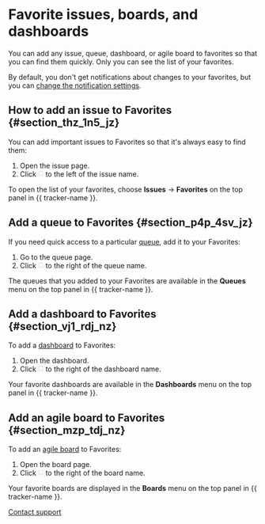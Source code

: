 # Favorite issues, boards, and dashboards

You can add any issue, queue, dashboard, or agile board to favorites so that you can find them quickly. Only you can see the list of your favorites.

By default, you don't get notifications about changes to your favorites, but you can [change the notification settings](notification-settings.md).

## How to add an issue to Favorites {#section_thz_1n5_jz}

You can add important issues to Favorites so that it's always easy to find them:

1. Open the issue page.
1. Click ![](../../_assets/tracker/add-to-favorites.png) to the left of the issue name.

To open the list of your favorites, choose **Issues** → **Favorites** on the top panel in {{ tracker-name }}.

## Add a queue to Favorites {#section_p4p_4sv_jz}

If you need quick access to a particular [queue](queue.md), add it to your Favorites:

1. Go to the queue page.
1. Click ![](../../_assets/tracker/add-to-favorites.png) to the right of the queue name.

The queues that you added to your Favorites are available in the **Queues** menu on the top panel in {{ tracker-name }}.

## Add a dashboard to Favorites {#section_vj1_rdj_nz}

To add a [dashboard](dashboard.md) to Favorites:

1. Open the dashboard.
1. Click ![](../../_assets/tracker/add-to-favorites.png) to the right of the dashboard name.

Your favorite dashboards are available in the **Dashboards** menu on the top panel in {{ tracker-name }}.

## Add an agile board to Favorites {#section_mzp_tdj_nz}

To add an [agile board](../manager/agile.md#sec_boards) to Favorites:

1. Open the board page.
1. Click ![](../../_assets/tracker/add-to-favorites.png) to the right of the board name.

Your favorite boards are displayed in the **Boards** menu on the top panel in {{ tracker-name }}.


[Contact support](../troubleshooting.md)

